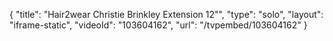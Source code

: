 {
    "title": "Hair2wear Christie Brinkley Extension  12\"",
    "type": "solo",
    "layout": "iframe-static",
    "videoId": "103604162",
    "url": "\/tvpembed\/103604162"
}